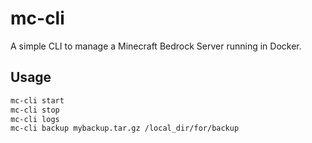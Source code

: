 # mc-cli

A simple CLI to manage a Minecraft Bedrock Server running in Docker.

## Usage

```bash
mc-cli start
mc-cli stop
mc-cli logs
mc-cli backup mybackup.tar.gz /local_dir/for/backup